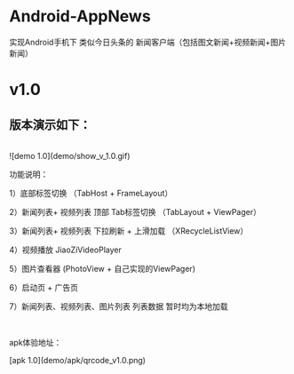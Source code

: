 # Android-AppNews
实现Android手机下 类似今日头条的 新闻客户端（包括图文新闻+视频新闻+图片新闻）

<h1>v1.0 </h1>

<h2>版本演示如下：</h2>
<br/>
![demo 1.0](demo/show_v_1.0.gif)

<br/>
<p>功能说明：</p>
<p>1）底部标签切换 （TabHost + FrameLayout）</p>
<p>2）新闻列表+ 视频列表 顶部 Tab标签切换 （TabLayout + ViewPager）</p>
<p>3）新闻列表+ 视频列表 下拉刷新 + 上滑加载 （XRecycleListView）</p>
<p>4）视频播放 JiaoZiVideoPlayer</p>
<p>5）图片查看器 (PhotoView + 自己实现的ViewPager)</p>
<p>6）启动页 + 广告页</p>
<p>7）新闻列表、视频列表、图片列表 列表数据  暂时均为本地加载</p>

<br/>
<p>apk体验地址：</p>
[apk 1.0](demo/apk/qrcode_v1.0.png)

